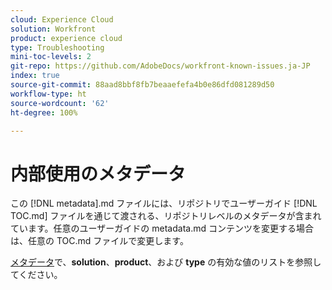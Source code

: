 ```yaml
---
cloud: Experience Cloud
solution: Workfront
product: experience cloud
type: Troubleshooting
mini-toc-levels: 2
git-repo: https://github.com/AdobeDocs/workfront-known-issues.ja-JP
index: true
source-git-commit: 88aad8bbf8fb7beaaefefa4b0e86dfd081289d50
workflow-type: ht
source-wordcount: '62'
ht-degree: 100%

---
```



# 内部使用のメタデータ

この [!DNL metadata].md ファイルには、リポジトリでユーザーガイド [!DNL TOC.md] ファイルを通じて渡される、リポジトリレベルのメタデータが含まれています。任意のユーザーガイドの metadata.md コンテンツを変更する場合は、任意の TOC.md ファイルで変更します。

[メタデータ](https://experienceleague.adobe.com/docs/authoring-guide-exl/using/editing/user-guide-setup/metadata.html?lang=ja)で、**solution**、**product**、および **type** の有効な値のリストを参照してください。
